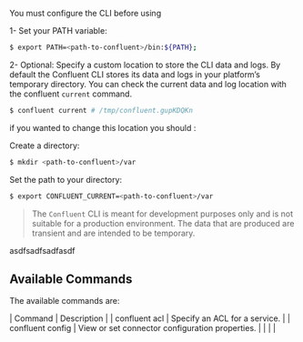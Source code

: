 You must configure the CLI before using

 1- Set your PATH variable:
 ``` bash 
 $ export PATH=<path-to-confluent>/bin:${PATH};
 ```
 2- Optional: Specify a custom location to store the CLI data and logs. By default the Confluent CLI stores its data and logs in your platform’s temporary directory.
 You can check the current data and log location with the confluent `current` command.
 ``` bash
 $ confluent current # /tmp/confluent.gupKDQKn
 ``` 
  if you wanted to change this location  you should : 
  
  Create a directory:
  ``` bash 
  $ mkdir <path-to-confluent>/var
  ```
  Set the path to your directory:
  ``` bash
  $ export CONFLUENT_CURRENT=<path-to-confluent>/var
  ```
  
   > The `Confluent` CLI is meant for development purposes only and is not suitable for a production environment. The data that are produced are transient and are intended to be temporary. 

asdfsadfsadfasdf

## Available Commands
The available commands are:


| Command  | Description  |
| confluent acl  | Specify an ACL for a service.  |
| confluent config  | View or set connector configuration properties.  |
|   |   |

  
